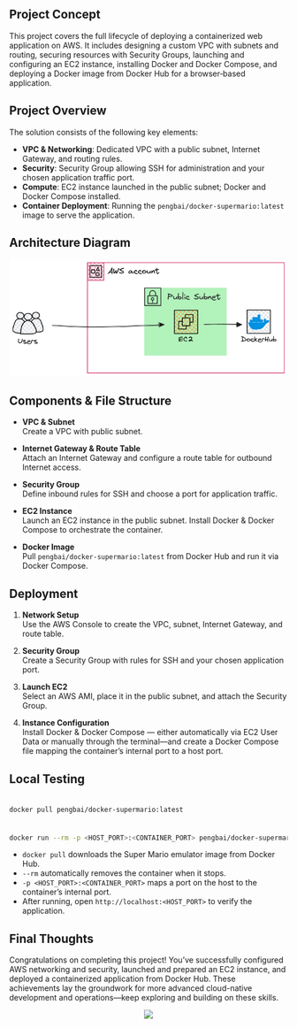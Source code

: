 ## Project Concept

This project covers the full lifecycle of deploying a containerized web application on AWS. It includes designing a custom VPC with subnets and routing, securing resources with Security Groups, launching and configuring an EC2 instance, installing Docker and Docker Compose, and deploying a Docker image from Docker Hub for a browser‑based application.

## Project Overview

The solution consists of the following key elements:

- **VPC & Networking**: Dedicated VPC with a public subnet, Internet Gateway, and routing rules.
- **Security**: Security Group allowing SSH for administration and your chosen application traffic port.
- **Compute**: EC2 instance launched in the public subnet; Docker and Docker Compose installed.
- **Container Deployment**: Running the `pengbai/docker-supermario:latest` image to serve the application.

## Architecture Diagram

![Infrastructure Diagram](diagram.png)

## Components & File Structure

- **VPC & Subnet**  
  Create a VPC with public subnet.

- **Internet Gateway & Route Table**  
  Attach an Internet Gateway and configure a route table for outbound Internet access.

- **Security Group**  
  Define inbound rules for SSH and choose a port for application traffic.

- **EC2 Instance**  
  Launch an EC2 instance in the public subnet. Install Docker & Docker Compose to orchestrate the container.

- **Docker Image**  
  Pull `pengbai/docker-supermario:latest` from Docker Hub and run it via Docker Compose.

## Deployment

1. **Network Setup**  
   Use the AWS Console to create the VPC, subnet, Internet Gateway, and route table.

2. **Security Group**  
   Create a Security Group with rules for SSH and your chosen application port.

3. **Launch EC2**  
   Select an AWS AMI, place it in the public subnet, and attach the Security Group.

4. **Instance Configuration**  
   Install Docker & Docker Compose — either automatically via EC2 User Data or manually through the terminal—and create a Docker Compose file mapping the container’s internal port to a host port.

## Local Testing

```bash

docker pull pengbai/docker-supermario:latest


docker run --rm -p <HOST_PORT>:<CONTAINER_PORT> pengbai/docker-supermario:latest
```

- `docker pull` downloads the Super Mario emulator image from Docker Hub.
- `--rm` automatically removes the container when it stops.
- `-p <HOST_PORT>:<CONTAINER_PORT>` maps a port on the host to the container’s internal port.
- After running, open `http://localhost:<HOST_PORT>` to verify the application.

## Final Thoughts

Congratulations on completing this project! You’ve successfully configured AWS networking and security, launched and prepared an EC2 instance, and deployed a containerized application from Docker Hub. These achievements lay the groundwork for more advanced cloud-native development and operations—keep exploring and building on these skills.

<p align="center">
  <img src="https://i.giphy.com/media/v1.Y2lkPTc5MGI3NjExNXY3NDdrZHQwN3dsbmE5eTNnZG10Nm1ucXB1bXRhcHBsNnRrdnJoeSZlcD12MV9pbnRlcm5hbF9naWZfYnlfaWQmY3Q9Zw/bKBM7H63PIykM/giphy.gif" width="70%">
</p>


